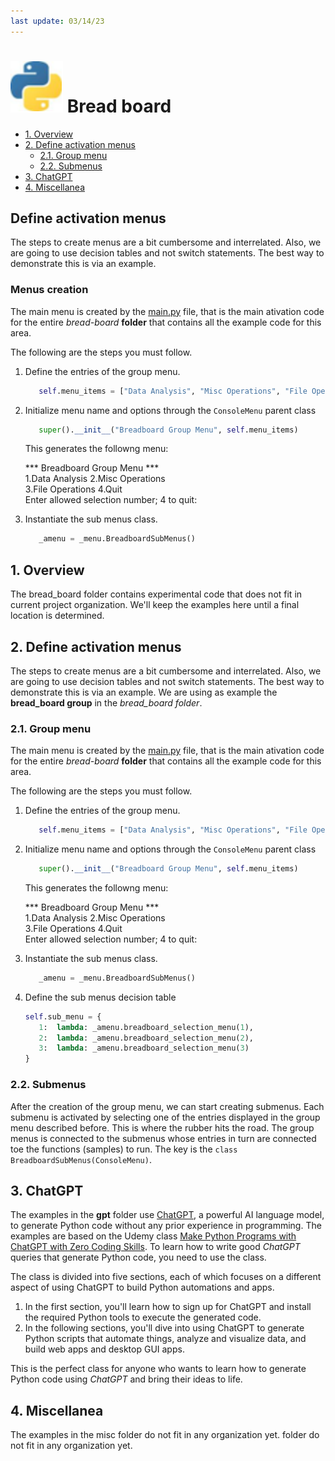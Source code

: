 ```yaml
---
last update: 03/14/23
---
```


# ![python-icon](../../media/icons/python-icon.svg) Bread board

- [1. Overview](#1-overview)
- [2. Define activation menus](#2-define-activation-menus)
  - [2.1. Group menu](#21-group-menu)
  - [2.2. Submenus](#22-submenus)
- [3. ChatGPT](#3-chatgpt)
- [4. Miscellanea](#4-miscellanea)

## Define activation menus

The steps to create menus are a bit cumbersome and interrelated. Also, we are
going to use decision tables and not switch statements. The best way to
demonstrate this is via an example.

### Menus creation

The main menu is created by the [main.py](main.py) file, that is the main
ativation code for the entire *bread-board* **folder** that contains all the example
code for this area.

The following are the steps you must follow.

1. Define the entries of the group menu.

   ```python
      self.menu_items = ["Data Analysis", "Misc Operations", "File Operations", "Quit"]
   ```

1. Initialize menu name and options through the `ConsoleMenu` parent class

   ```python
      super().__init__("Breadboard Group Menu", self.menu_items)
   ```

   This generates the followng menu:

   \*** Breadboard Group Menu ***  
   1.Data Analysis    2.Misc Operations  
   3.File Operations  4.Quit  
   Enter allowed selection number; 4 to quit: 

1. Instantiate the sub menus class.

   ```python
      _amenu = _menu.BreadboardSubMenus()
   ```

## 1. Overview

The bread_board folder contains experimental code that does not fit in current
project organization. We'll keep the examples here until a final location is
determined.

## 2. Define activation menus

The steps to create menus are a bit cumbersome and interrelated. Also, we are
going to use decision tables and not switch statements. The best way to
demonstrate this is via an example. We are using as example the **bread_board
group** in the *bread_board folder*.  

### 2.1. Group menu 

The main menu is created by the [main.py](main.py) file, that is the main
ativation code for the entire *bread-board* **folder** that contains all the
example code for this area.

The following are the steps you must follow.

1. Define the entries of the group menu.

   ```python
      self.menu_items = ["Data Analysis", "Misc Operations", "File Operations", "Quit"]
   ```

1. Initialize menu name and options through the `ConsoleMenu` parent class

   ```python
      super().__init__("Breadboard Group Menu", self.menu_items)
   ```

   This generates the followng menu:

   \*** Breadboard Group Menu ***  
   1.Data Analysis    2.Misc Operations  
   3.File Operations  4.Quit  
   Enter allowed selection number; 4 to quit:

1. Instantiate the sub menus class.

   ```python
      _amenu = _menu.BreadboardSubMenus()
   ```

1. Define the sub menus decision table

   ```python
   self.sub_menu = {
      1:  lambda: _amenu.breadboard_selection_menu(1),
      2:  lambda: _amenu.breadboard_selection_menu(2),
      3:  lambda: _amenu.breadboard_selection_menu(3)
   }
   ```

### 2.2. Submenus 

After the creation of the group menu, we can start creating submenus.  Each
submenu is activated by selecting one of the entries displayed in the group menu
described before. This is where the rubber hits the road. The group menus is
connected to the submenus whose entries in turn are connected toe the functions
(samples) to run. The key is the `class BreadboardSubMenus(ConsoleMenu)`.


## 3. ChatGPT

The examples in the **gpt** folder use
[ChatGPT](https://openai.com/blog/chatgpt), a powerful AI language model, to
generate Python code without any prior experience in programming. The examples
are based on the Udemy class [Make Python Programs with ChatGPT with Zero Coding
Skills](https://www.udemy.com/course/turn-ideas-into-python-programs-with-chatgpt/).
To learn how to write good *ChatGPT* queries that generate Python code, you need
to use the class.  

The class  is divided into five sections, each of which focuses on a different
aspect of using ChatGPT to build Python automations and apps.

1. In the first section, you'll learn how to sign up for ChatGPT and install the
   required Python tools to execute the generated code.
1. In the following sections, you'll dive into using ChatGPT to generate Python
   scripts that automate things, analyze and visualize data, and build web apps
   and desktop GUI apps.

This is the perfect class for anyone who wants to learn how to generate Python
code using *ChatGPT* and bring their ideas to life.

## 4. Miscellanea

The examples in the misc folder do not fit in any organization yet.
folder do not fit in any organization yet.


